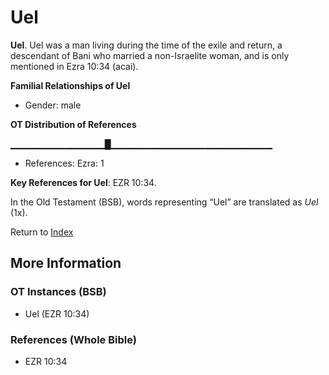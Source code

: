 # Uel
**Uel**. 
Uel was a man living during the time of the exile and return, a descendant of Bani who married a non-Israelite woman, and is only mentioned in Ezra 10:34 (acai). 




**Familial Relationships of Uel**


* Gender: male


**OT Distribution of References**

▁▁▁▁▁▁▁▁▁▁▁▁▁▁█▁▁▁▁▁▁▁▁▁▁▁▁▁▁▁▁▁▁▁▁▁▁▁▁
* References: Ezra: 1



**Key References for Uel**: 
EZR 10:34. 


In the Old Testament (BSB), words representing “Uel” are translated as 
*Uel* (1x). 




Return to [Index](00-Index.md)

## More Information

### OT Instances (BSB)

* Uel (EZR 10:34)



### References (Whole Bible)

* EZR 10:34



